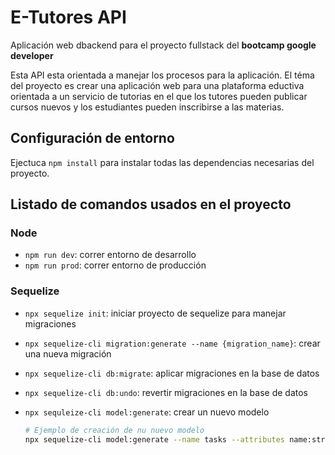 # E-Tutores API
Aplicación web dbackend para el proyecto fullstack del **bootcamp google developer**

Esta API esta orientada a manejar los procesos para la aplicación. El téma del proyecto es crear una aplicación web para una plataforma eductiva orientada a un servicio de tutorias en el que los tutores pueden publicar cursos nuevos y los estudiantes pueden inscribirse a las materias.


## Configuración de entorno

Ejectuca ``npm install`` para instalar todas las dependencias necesarias del proyecto.


## Listado de comandos usados en el proyecto

### Node
* ``npm run dev``: correr entorno de desarrollo
* ``npm run prod``: correr entorno de producción

### Sequelize
* ``npx sequelize init``: iniciar proyecto de sequelize para manejar migraciones
* ``npx sequelize-cli migration:generate --name {migration_name}``: crear una nueva migración
* ``npx sequelize-cli db:migrate``: aplicar migraciones en la base de datos
* ``npx sequelize-cli db:undo``: revertir migraciones en la base de datos
* ``npx sequleize-cli model:generate``: crear un nuevo modelo

    ```bash
    # Ejemplo de creación de nu nuevo modelo
    npx sequelize-cli model:generate --name tasks --attributes name:string,done:boolean
    ```
